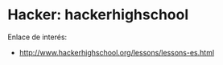 
# Hacker: hackerhighschool

Enlace de interés:
* http://www.hackerhighschool.org/lessons/lessons-es.html
